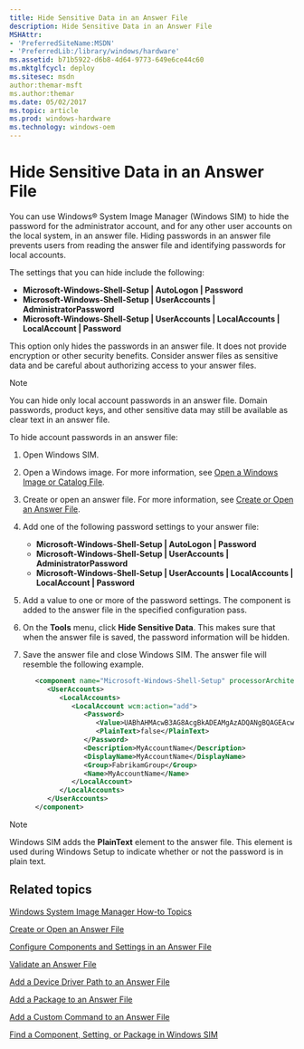 ```yaml
---
title: Hide Sensitive Data in an Answer File
description: Hide Sensitive Data in an Answer File
MSHAttr:
- 'PreferredSiteName:MSDN'
- 'PreferredLib:/library/windows/hardware'
ms.assetid: b71b5922-d6b8-4d64-9773-649e6ce44c60
ms.mktglfcycl: deploy
ms.sitesec: msdn
author:themar-msft
ms.author:themar
ms.date: 05/02/2017
ms.topic: article
ms.prod: windows-hardware
ms.technology: windows-oem
---
```

# Hide Sensitive Data in an Answer File

You can use Windows® System Image Manager (Windows SIM) to hide the password for the administrator account, and for any other user accounts on the local system, in an answer file. Hiding passwords in an answer file prevents users from reading the answer file and identifying passwords for local accounts.

The settings that you can hide include the following:

* **Microsoft-Windows-Shell-Setup | AutoLogon | Password**
* **Microsoft-Windows-Shell-Setup | UserAccounts | AdministratorPassword**
* **Microsoft-Windows-Shell-Setup | UserAccounts | LocalAccounts | LocalAccount | Password**

This option only hides the passwords in an answer file. It does not provide encryption or other security benefits. Consider answer files as sensitive data and be careful about authorizing access to your answer files.

> [!Note]
> You can hide only local account passwords in an answer file. Domain passwords, product keys, and other sensitive data may still be available as clear text in an answer file.

To hide account passwords in an answer file:

1. Open Windows SIM.
1. Open a Windows image. For more information, see [Open a Windows Image or Catalog File](open-a-windows-image-or-catalog-file.md).
1. Create or open an answer file. For more information, see [Create or Open an Answer File](create-or-open-an-answer-file.md).
1. Add one of the following password settings to your answer file:
    * **Microsoft-Windows-Shell-Setup | AutoLogon | Password**
    * **Microsoft-Windows-Shell-Setup | UserAccounts | AdministratorPassword**
    * **Microsoft-Windows-Shell-Setup | UserAccounts | LocalAccounts | LocalAccount | Password**
1. Add a value to one or more of the password settings. The component is added to the answer file in the specified configuration pass.
1. On the **Tools** menu, click **Hide Sensitive Data**. This makes sure that when the answer file is saved, the password information will be hidden.
1. Save the answer file and close Windows SIM. The answer file will resemble the following example.

    ```xml
       <component name="Microsoft-Windows-Shell-Setup" processorArchitecture="x86" publicKeyToken="31bf3856ad364e35" language="neutral" versionScope="nonSxS" xmlns:wcm="http://schemas.microsoft.com/WMIConfig/2002/State" xmlns:xsi="http://www.w3.org/2001/XMLSchema-instance">
          <UserAccounts>
             <LocalAccounts>
                <LocalAccount wcm:action="add">
                   <Password>
                      <Value>UABhAHMAcwB3AG8AcgBkADEAMgAzADQANgBQAGEAcwBzAHcAbwByAGQA</Value>
                      <PlainText>false</PlainText>
                   </Password>
                   <Description>MyAccountName</Description>
                   <DisplayName>MyAccountName</DisplayName>
                   <Group>FabrikamGroup</Group>
                   <Name>MyAccountName</Name>
                </LocalAccount>
             </LocalAccounts>
          </UserAccounts>
       </component>
    ```

> [!Note]
> Windows SIM adds the **PlainText** element to the answer file. This element is used during Windows Setup to indicate whether or not the password is in plain text.

## Related topics

[Windows System Image Manager How-to Topics](windows-system-image-manager-how-to-topics.md)

[Create or Open an Answer File](create-or-open-an-answer-file.md)

[Configure Components and Settings in an Answer File](configure-components-and-settings-in-an-answer-file.md)

[Validate an Answer File](validate-an-answer-file.md)

[Add a Device Driver Path to an Answer File](add-a-device-driver-path-to-an-answer-file.md)

[Add a Package to an Answer File](add-a-package-to-an-answer-file.md)

[Add a Custom Command to an Answer File](add-a-custom-command-to-an-answer-file.md)

[Find a Component, Setting, or Package in Windows SIM](find-a-component-setting-or-package-in-windows-sim.md)
